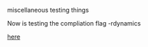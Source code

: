 miscellaneous testing things

Now is testing the compliation flag -rdynamics

[here](https://stackoverflow.com/questions/36692315/what-exactly-does-rdynamic-do-and-when-exactly-is-it-needed)


